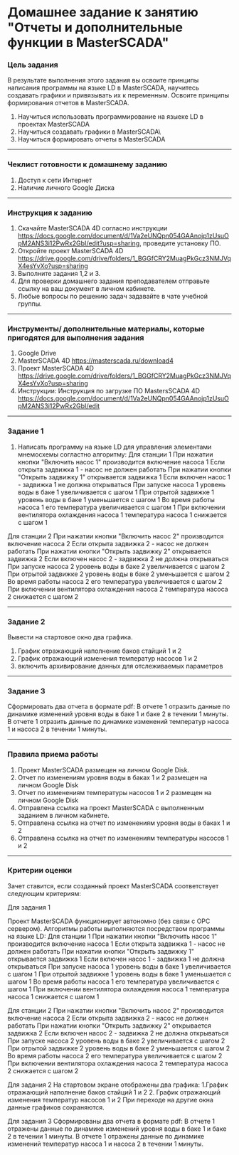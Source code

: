 # Домашнее задание к занятию "Отчеты и дополнительные функции в MasterSCADA"

### Цель задания

В результате выполнения этого задания вы освоите принципы написания программы на языке LD в MasterSCADA, научитесь создавать графики и привязывать их к переменным. Освоите принципы формирования отчетов в MasterSCADA.

1. Научиться использовать программирование на языеке LD в проектах MasterSCADA
2. Научиться создавать графики в MasterSCADA\
3. Научиться формировать отчеты в MasterSCADA

------

### Чеклист готовности к домашнему заданию

1. Доступ к сети Интернет
2. Наличие личного Google Диска

------

### Инструкция к заданию

1. Скачайте MasterSCADA 4D согласно инструкции https://docs.google.com/document/d/1Va2eUNQpn054GAAnojp1zUsuOpM2ANS3i12PwRx2GbI/edit?usp=sharing, проведите установку ПО.
2. Откройте проект MasterSCADA 4D https://drive.google.com/drive/folders/1_BGGfCRY2MuagPkGcz3NMJVqX4esYvXo?usp=sharing
3. Выполните задания 1,2 и 3.
4. Для проверки домашнего задания преподавателем отправьте ссылку на ваш документ в личном кабинете.
5. Любые вопросы по решению задач задавайте в чате учебной группы.

------

### Инструменты/ дополнительные материалы, которые пригодятся для выполнения задания

1. Google Drive
2. MasterSCADA 4D https://masterscada.ru/download4
3. Проект MasterSCADA 4D https://drive.google.com/drive/folders/1_BGGfCRY2MuagPkGcz3NMJVqX4esYvXo?usp=sharing
4. Инструкции:
Инструкция по загрузке ПО MastersSCADA 4D https://docs.google.com/document/d/1Va2eUNQpn054GAAnojp1zUsuOpM2ANS3i12PwRx2GbI/edit

------

### Задание 1

1. Написать программу на языке LD для управления элементами мнемосхемы согластно алгоритму:
  Для станции 1
    При нажатии кнопки "Включить насос 1" производится включение насоса 1
    Если открыта задвижка 1 - насос не должен работать
    При нажатии кнопки "Открыть задвижку 1" открывается задвижка 1
    Если включен насос 1 - задвижка 1 не должна открываться
    При запуске насоса 1 уровень воды в баке 1 увеличивается с шагом 1
    При отрытой задвижке 1 уровень воды в баке 1 уменьшается с шагом 1
    Во время работы насоса 1 его температура увеличивается с шагом 1
    При включении вентилятора охлаждения насоса 1 температура насоса 1 снижается с шагом 1 
    
  Для станции 2
    При нажатии кнопки "Включить насос 2" производится включение насоса 2
    Если открыта задвижка 2 - насос не должен работать
    При нажатии кнопки "Открыть задвижку 2" открывается задвижка 2
    Если включен насос 2 - задвижка 2 не должна открываться
    При запуске насоса 2 уровень воды в баке 2 увеличивается с шагом 2
    При отрытой задвижке 2 уровень воды в баке 2 уменьшается с шагом 2
    Во время работы насоса 2 его температура увеличивается с шагом 2
    При включении вентилятора охлаждения насоса 2 температура насоса 2 снижается с шагом 2

------

### Задание 2

Вывести на стартовое окно два графика. 
1. График отражающий наполнение баков стайций 1 и 2
2. График отражающий изменения температур насосов 1 и 2
3. включить архивирование данных для отслеживаемых параметров

------

### Задание 3

Сформировать два отчета в формате pdf:
  В отчете 1 отразить данные по динамике изменений уровня воды в баке 1 и баке 2 в течении 1 минуты.
  В отчете 1 отразить данные по динамике изменений температур насоса 1 и насоса 2 в течении 1 минуты.

------

### Правила приема работы

1. Проект MasterSCADA размещен на личном Google Disk.
2. Отчет по изменениям уровня воды в баках 1 и 2 размещен на личном Google Disk
3. Отчет по изменениям температуры насосов 1 и 2 размещен на личном Google Disk
4. Отправлена ссылка на проект MasterSCADA с выполненным заданием в личном кабинете.
5. Отправлена ссылка на отчет по изменениям уровня воды в баках 1 и 2
6. Отправлена ссылка на отчет по изменениям температуры насосов 1 и 2

------

### Критерии оценки

Зачет ставится, если созданный проект MasterSCADA соответствует следующим критериям:

Для задания 1 

Проект MasterSCADA функционирует автономно (без связи с ОРС сервером).
Алгоритмы работы выполняются посредством программы на языке LD:
    Для станции 1
    При нажатии кнопки "Включить насос 1" производится включение насоса 1
    Если открыта задвижка 1 - насос не должен работать
    При нажатии кнопки "Открыть задвижку 1" открывается задвижка 1
    Если включен насос 1 - задвижка 1 не должна открываться
    При запуске насоса 1 уровень воды в баке 1 увеличивается с шагом 1
    При отрытой задвижке 1 уровень воды в баке 1 уменьшается с шагом 1
    Во время работы насоса 1 его температура увеличивается с шагом 1
    При включении вентилятора охлаждения насоса 1 температура насоса 1 снижается с шагом 1 
    
  Для станции 2
    При нажатии кнопки "Включить насос 2" производится включение насоса 2
    Если открыта задвижка 2 - насос не должен работать
    При нажатии кнопки "Открыть задвижку 2" открывается задвижка 2
    Если включен насос 2 - задвижка 2 не должна открываться
    При запуске насоса 2 уровень воды в баке 2 увеличивается с шагом 2
    При отрытой задвижке 2 уровень воды в баке 2 уменьшается с шагом 2
    Во время работы насоса 2 его температура увеличивается с шагом 2
    При включении вентилятора охлаждения насоса 2 температура насоса 2 снижается с шагом 2

Для задания 2 
    На стартовом экране отображены два графика:
      1.График отражающий наполнение баков стайций 1 и 2
      2. График отражающий изменения температур насосов 1 и 2
    При переходе на другие окна данные графиков сохраняются.
    
Для задания 3
    Сформированы два отчета в формате pdf:
  В отчете 1 отражены данные по динамике изменений уровня воды в баке 1 и баке 2 в течении 1 минуты.
  В отчете 1 отражены данные по динамике изменений температур насоса 1 и насоса 2 в течении 1 минуты.
